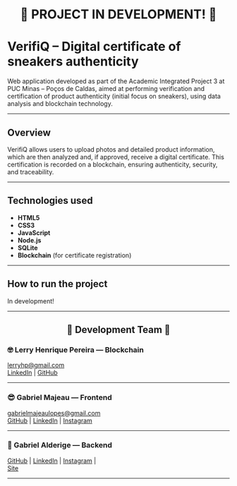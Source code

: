 
# <p align="center">🚧 PROJECT IN DEVELOPMENT! 🚧</p>

# VerifiQ – Digital certificate of sneakers authenticity

Web application developed as part of the Academic Integrated Project 3 at PUC Minas – Poços de Caldas, aimed at performing verification and certification of product authenticity (initial focus on sneakers), using data analysis and blockchain technology.

-----
## Overview

VerifiQ allows users to upload photos and detailed product information, which are then analyzed and, if approved, receive a digital certificate. This certification is recorded on a blockchain, ensuring authenticity, security, and traceability.

---
## Technologies used

-  **HTML5**  
-  **CSS3**  
-  **JavaScript**  
-  **Node.js**  
-  **SQLite**  
-  **Blockchain** (for certificate registration)  

---

## How to run the project

In development!

---

<h2 align="center">🚀 Development Team 🚀</h2>



### 🤓 Lerry Henrique Pereira — Blockchain  
 [lerryhp@gmail.com](mailto:lerryhp@gmail.com)  
 [LinkedIn](https://www.linkedin.com/in/lerryhp/) | [GitHub](https://github.com/LerryHP)

---

### 😎 Gabriel Majeau — Frontend  
 [gabrielmajeaulopes@gmail.com](mailto:gabrielmajeaulopes@gmail.com)  
 [GitHub](https://github.com/gabmajeau) | [LinkedIn](https://www.linkedin.com/in/gabriel-felipe-majeau-lopes-279892197) | [Instagram](https://instagram.com/gabrielmajeau?igshid=OGQ5ZDc2ODk2ZA==)

---

### 🌈 Gabriel Alderige — Backend  
 [GitHub](https://github.com/GabrielAlderige)  |  [LinkedIn](https://www.linkedin.com/in/gabrielalderige/)  |  [Instagram](https://www.instagram.com/gabcarvalhomelo/)  |  
 [Site](https://inspirodesignbr.com)



---
